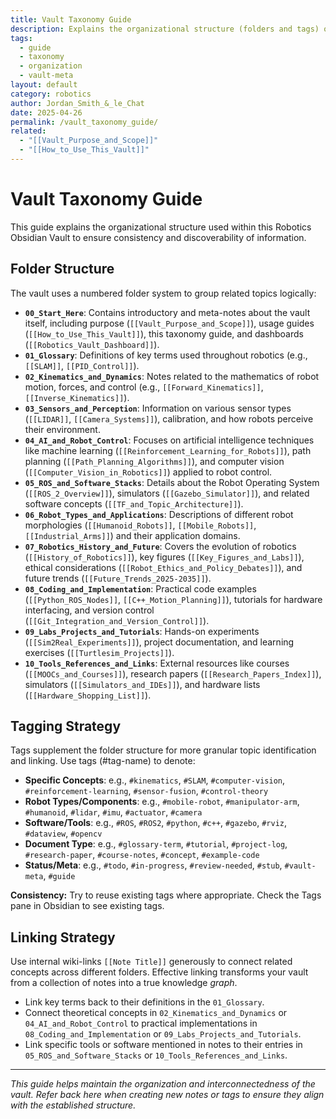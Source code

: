 ```yaml
---
title: Vault Taxonomy Guide
description: Explains the organizational structure (folders and tags) of the Robotics Vault.
tags:
  - guide
  - taxonomy
  - organization
  - vault-meta
layout: default
category: robotics
author: Jordan_Smith_&_le_Chat
date: 2025-04-26
permalink: /vault_taxonomy_guide/
related:
  - "[[Vault_Purpose_and_Scope]]"
  - "[[How_to_Use_This_Vault]]"
---
```


# Vault Taxonomy Guide

This guide explains the organizational structure used within this Robotics Obsidian Vault to ensure consistency and discoverability of information.

## Folder Structure

The vault uses a numbered folder system to group related topics logically:

* **`00_Start_Here`**: Contains introductory and meta-notes about the vault itself, including purpose (`[[Vault_Purpose_and_Scope]]`), usage guides (`[[How_to_Use_This_Vault]]`), this taxonomy guide, and dashboards (`[[Robotics_Vault_Dashboard]]`).
* **`01_Glossary`**: Definitions of key terms used throughout robotics (e.g., `[[SLAM]]`, `[[PID_Control]]`).
* **`02_Kinematics_and_Dynamics`**: Notes related to the mathematics of robot motion, forces, and control (e.g., `[[Forward_Kinematics]]`, `[[Inverse_Kinematics]]`).
* **`03_Sensors_and_Perception`**: Information on various sensor types (`[[LIDAR]]`, `[[Camera_Systems]]`), calibration, and how robots perceive their environment.
* **`04_AI_and_Robot_Control`**: Focuses on artificial intelligence techniques like machine learning (`[[Reinforcement_Learning_for_Robots]]`), path planning (`[[Path_Planning_Algorithms]]`), and computer vision (`[[Computer_Vision_in_Robotics]]`) applied to robot control.
* **`05_ROS_and_Software_Stacks`**: Details about the Robot Operating System (`[[ROS_2_Overview]]`), simulators (`[[Gazebo_Simulator]]`), and related software concepts (`[[TF_and_Topic_Architecture]]`).
* **`06_Robot_Types_and_Applications`**: Descriptions of different robot morphologies (`[[Humanoid_Robots]]`, `[[Mobile_Robots]]`, `[[Industrial_Arms]]`) and their application domains.
* **`07_Robotics_History_and_Future`**: Covers the evolution of robotics (`[[History_of_Robotics]]`), key figures (`[[Key_Figures_and_Labs]]`), ethical considerations (`[[Robot_Ethics_and_Policy_Debates]]`), and future trends (`[[Future_Trends_2025-2035]]`).
* **`08_Coding_and_Implementation`**: Practical code examples (`[[Python_ROS_Nodes]]`, `[[C++_Motion_Planning]]`), tutorials for hardware interfacing, and version control (`[[Git_Integration_and_Version_Control]]`).
* **`09_Labs_Projects_and_Tutorials`**: Hands-on experiments (`[[Sim2Real_Experiments]]`), project documentation, and learning exercises (`[[Turtlesim_Projects]]`).
* **`10_Tools_References_and_Links`**: External resources like courses (`[[MOOCs_and_Courses]]`), research papers (`[[Research_Papers_Index]]`), simulators (`[[Simulators_and_IDEs]]`), and hardware lists (`[[Hardware_Shopping_List]]`).

## Tagging Strategy

Tags supplement the folder structure for more granular topic identification and linking. Use tags (#tag-name) to denote:

* **Specific Concepts**: e.g., `#kinematics`, `#SLAM`, `#computer-vision`, `#reinforcement-learning`, `#sensor-fusion`, `#control-theory`
* **Robot Types/Components**: e.g., `#mobile-robot`, `#manipulator-arm`, `#humanoid`, `#lidar`, `#imu`, `#actuator`, `#camera`
* **Software/Tools**: e.g., `#ROS`, `#ROS2`, `#python`, `#c++`, `#gazebo`, `#rviz`, `#dataview`, `#opencv`
* **Document Type**: e.g., `#glossary-term`, `#tutorial`, `#project-log`, `#research-paper`, `#course-notes`, `#concept`, `#example-code`
* **Status/Meta**: e.g., `#todo`, `#in-progress`, `#review-needed`, `#stub`, `#vault-meta`, `#guide`

**Consistency:** Try to reuse existing tags where appropriate. Check the Tags pane in Obsidian to see existing tags.

## Linking Strategy

Use internal wiki-links `[[Note Title]]` generously to connect related concepts across different folders. Effective linking transforms your vault from a collection of notes into a true knowledge *graph*.

* Link key terms back to their definitions in the `01_Glossary`.
* Connect theoretical concepts in `02_Kinematics_and_Dynamics` or `04_AI_and_Robot_Control` to practical implementations in `08_Coding_and_Implementation` or `09_Labs_Projects_and_Tutorials`.
* Link specific tools or software mentioned in notes to their entries in `05_ROS_and_Software_Stacks` or `10_Tools_References_and_Links`.

---

*This guide helps maintain the organization and interconnectedness of the vault. Refer back here when creating new notes or tags to ensure they align with the established structure.*
